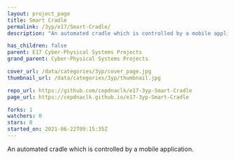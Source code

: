 ```yaml
---
layout: project_page
title: Smart Cradle
permalink: /3yp/e17/Smart-Cradle/
description: "An automated cradle which is controlled by a mobile application."

has_children: false
parent: E17 Cyber-Physical Systems Projects
grand_parent: Cyber-Physical Systems Projects

cover_url: /data/categories/3yp/cover_page.jpg
thumbnail_url: /data/categories/3yp/thumbnail.jpg

repo_url: https://github.com/cepdnaclk/e17-3yp-Smart-Cradle
page_url: https://cepdnaclk.github.io/e17-3yp-Smart-Cradle

forks: 1
watchers: 0
stars: 0
started_on: 2021-06-22T09:15:35Z
---
```

An automated cradle which is controlled by a mobile application.

